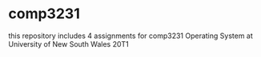 # comp3231
this repository includes 4 assignments for comp3231 Operating System at University of New South Wales 20T1
